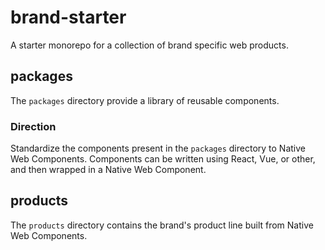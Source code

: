 # brand-starter

A starter monorepo for a collection of brand specific web products.

## packages

The `packages` directory provide a library of reusable components.

### Direction

Standardize the components present in the `packages` directory to Native Web Components. Components can be written using React, Vue, or other, and then wrapped in a Native Web Component.

## products

The `products` directory contains the brand's product line built from Native Web Components.

